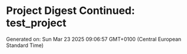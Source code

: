 # Project Digest Continued: test_project
Generated on: Sun Mar 23 2025 09:06:57 GMT+0100 (Central European Standard Time)


